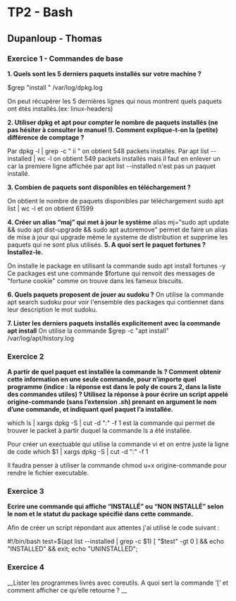 # TP2 - Bash
## Dupanloup - Thomas

### Exercice 1 - Commandes de base

__1. Quels sont les 5 derniers paquets installés sur votre machine ?__

$grep "install " /var/log/dpkg.log

On peut récupérer les 5 dernières lignes qui nous montrent quels paquets ont étés installés.(ex: linux-headers)

__2. Utiliser dpkg et apt pour compter le nombre de paquets installés (ne pas hésiter à consulter le manuel !).
Comment explique-t-on la (petite) différence de comptage ?__

Par dpkg -l | grep -c " ii " on obtient 548 packets installés.
Par apt list --installed | wc -l on obtient 549 packets installés mais il faut en enlever un car la premiere ligne affichée par apt list --installed n'est pas un paquet installé.

__3. Combien de paquets sont disponibles en téléchargement ?__

 On obtient le nombre de paquets disponibles par téléchargement
 sudo apt list | wc -l et on obtient 61599 

__4. Créer un alias “maj” qui met à jour le système__
alias mj="sudo apt update && sudo apt dist-upgrade && sudo apt autoremove" permet de faire un alias de mise à jour qui upgrade même le systeme de distribution et supprime les paquets qui ne sont plus utilisés.
__5. A quoi sert le paquet fortunes ? Installez-le.__

On installe le package en utilisant la commande sudo apt install fortunes -y
Ce packages est une commande $fortune qui renvoit des messages de "fortune cookie" comme on trouve dans les fameux biscuits.  

__6. Quels paquets proposent de jouer au sudoku ?__
On utilise la commande apt search sudoku pour voir l'ensemble des packages qui contiennet dans leur description le mot sudoku. 

__7. Lister les derniers paquets installés explicitement avec la commande apt install__
On utilise la commande $grep -c "apt install" /var/log/apt/history.log 	


### Exercice 2

__A partir de quel paquet est installée la commande ls ? Comment obtenir cette information en une seule
commande, pour n’importe quel programme (indice : la réponse est dans le poly de cours 2, dans la liste des
commandes utiles) ? Utilisez la réponse à pour écrire un script appelé origine-commande (sans l’extension
.sh) prenant en argument le nom d’une commande, et indiquant quel paquet l’a installée.__

which ls | xargs dpkg -S | cut -d ":" -f 1 est la commande qui permet de trouver le packet à partir duquel la commande ls a été installée. 

Pour créer un exectuable qui utilise la commande vi et on entre juste la ligne de code 
which $1 | xargs dpkg -S | cut -d ":" -f 1 

Il faudra penser à utiliser la commande chmod u+x origine-commande pour rendre le fichier executable. 

### Exercice 3

__Ecrire une commande qui affiche “INSTALLÉ” ou “NON INSTALLÉ” selon le nom et le statut du package
spécifié dans cette commande.__

Afin de créer un script répondant aux attentes j'ai utilisé le code suivant : 

#!/bin/bash
test=$(apt list --installed | grep -c $1)
[ "$test" -gt 0 ] && echo "INSTALLED" && exit;
echo "UNINSTALLED";

### Exercice 4

__Lister les programmes livrés avec coreutils. A quoi sert la commande ’[’ et comment afficher ce qu’elle
retourne ? __






